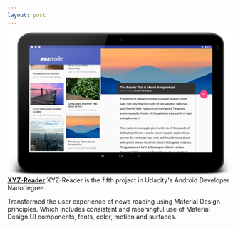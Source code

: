 ```yaml
---
layout: post
---
```

<img src="/images/fulls/01.png" class="fit image"> <strong><a href="https://github.com/prshntpnwr/XYZ-Reader">XYZ-Reader</a></strong> XYZ-Reader is the fifth project in Udacity's Android Developer Nanodegree.

Transformed the user experience of news reading using Material Design principles. Which includes consistent and meaningful use of Material Design UI components, fonts, color, motion and surfaces.
